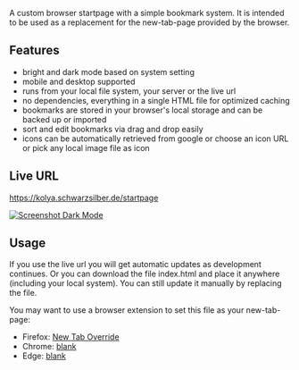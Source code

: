 A custom browser startpage with a simple bookmark system. It is intended to be used as a replacement for the new-tab-page provided by the browser.

 ## Features
  - bright and dark mode based on system setting
  - mobile and desktop supported
  - runs from your local file system, your server or the live url
  - no dependencies, everything in a single HTML file for optimized caching
  - bookmarks are stored in your browser's local storage and can be backed up or imported
  - sort and edit bookmarks via drag and drop easily
  - icons can be automatically retrieved from google or choose an icon URL or pick any local image file as icon
## Live URL
https://kolya.schwarzsilber.de/startpage

[![Screenshot Dark Mode](https://i.imgur.com/1gb3ZGx.png)](https://kolya.schwarzsilber.de/startpage)

## Usage
If you use the live url you will get automatic updates as development continues.
Or you can download the file index.html and place it anywhere (including your local system). You can still update it manually by replacing the file.

You may want to use a browser extension to set this file as your new-tab-page:

  - Firefox: [New Tab Override](https://addons.mozilla.org/en-US/firefox/addon/new-tab-override/)
  - Chrome: [blank](https://chrome.google.com/webstore/detail/blank/blomfhkjjolopkkglifoclbjmbbambpg)
  - Edge: [blank](https://microsoftedge.microsoft.com/addons/detail/blank/edoamabjjoiebpcmbkenbglenadopben)
